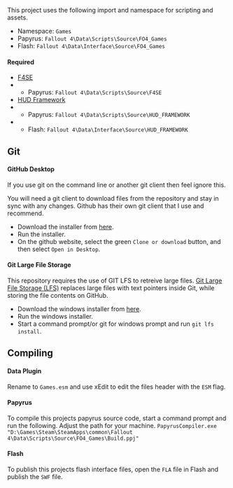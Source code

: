 This project uses the following import and namespace for scripting and assets.
* Namespace: `Games`
* Papyrus: `Fallout 4\Data\Scripts\Source\FO4_Games`
* Flash: `Fallout 4\Data\Interface\Source\FO4_Games`

#### Required
* [F4SE](http://f4se.silverlock.org/)
* * Papyrus: `Fallout 4\Data\Scripts\Source\F4SE`
* [HUD Framework](http://www.nexusmods.com/fallout4/mods/20309/)
* * Papyrus: `Fallout 4\Data\Scripts\Source\HUD_FRAMEWORK`
* * Flash: `Fallout 4\Data\Interface\Source\HUD_FRAMEWORK`


## Git

#### GitHub Desktop
If you use git on the command line or another git client then feel ignore this.

You will need a git client to download files from the repository and stay in sync with any changes. Github has their own git client that I use and recommend.
* Download the installer from [here](https://desktop.github.com/).
* Run the installer.
* On the github website, select the green `Clone or download` button, and then select `Open in Desktop`.

#### Git Large File Storage
This repository requires the use of GIT LFS to retreive large files. [Git Large File Storage (LFS)](https://git-lfs.github.com/) replaces large files with text pointers inside Git, while storing the file contents on GitHub.
* Download the windows installer from [here](https://github.com/git-lfs/git-lfs/releases).
* Run the windows installer.
* Start a command prompt/or git for windows prompt and run `git lfs install`.

## Compiling

#### Data Plugin
Rename to `Games.esm` and use xEdit to edit the files header with the `ESM` flag.

#### Papyrus
To compile this projects papyrus source code, start a command prompt and run the following. Adjust the path for your machine.
`PapyrusCompiler.exe "D:\Games\Steam\SteamApps\common\Fallout 4\Data\Scripts\Source\FO4_Games\Build.ppj"`

#### Flash
To publish this projects flash interface files, open the `FLA` file in Flash and publish the `SWF` file.
